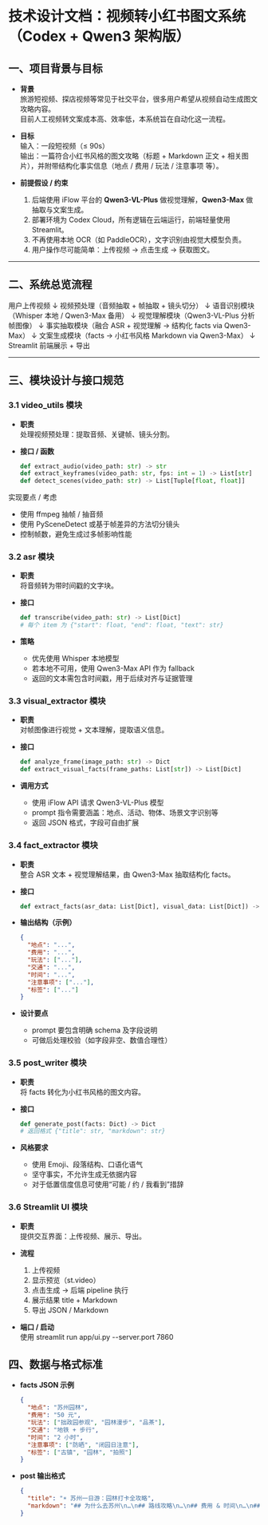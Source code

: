 # 技术设计文档：视频转小红书图文系统（Codex + Qwen3 架构版）

## 一、项目背景与目标

- **背景**  
  旅游短视频、探店视频等常见于社交平台，很多用户希望从视频自动生成图文攻略内容。  
 目前人工视频转文案成本高、效率低，本系统旨在自动化这一流程。

- **目标**  
 输入：一段短视频（≤ 90s）  
 输出：一篇符合小红书风格的图文攻略（标题 + Markdown 正文 + 相关图片），并附带结构化事实信息（地点 / 费用 / 玩法 / 注意事项 等）。

- **前提假设 / 约束**  
  1. 后端使用 iFlow 平台的 **Qwen3-VL-Plus** 做视觉理解，**Qwen3-Max** 做抽取与文案生成。  
  2. 部署环境为 Codex Cloud，所有逻辑在云端运行，前端轻量使用 Streamlit。  
  3. 不再使用本地 OCR（如 PaddleOCR），文字识别由视觉大模型负责。  
  4. 用户操作尽可能简单：上传视频 → 点击生成 → 获取图文。

---

## 二、系统总览流程



用户上传视频
↓
视频预处理（音频抽取 + 帧抽取 + 镜头切分）
↓
语音识别模块（Whisper 本地 / Qwen3-Max 备用）
↓
视觉理解模块（Qwen3-VL-Plus 分析帧图像）
↓
事实抽取模块（融合 ASR + 视觉理解 → 结构化 facts via Qwen3-Max）
↓
文案生成模块（facts → 小红书风格 Markdown via Qwen3-Max）
↓
Streamlit 前端展示 + 导出


---

## 三、模块设计与接口规范

### 3.1 video_utils 模块

- **职责**  
  处理视频预处理：提取音频、关键帧、镜头分割。

- **接口 / 函数**  
  ```python
  def extract_audio(video_path: str) -> str
  def extract_keyframes(video_path: str, fps: int = 1) -> List[str]
  def detect_scenes(video_path: str) -> List[Tuple[float, float]]
  ```


实现要点 / 考虑

- 使用 ffmpeg 抽帧 / 抽音频
- 使用 PySceneDetect 或基于帧差异的方法切分镜头
- 控制帧数，避免生成过多帧影响性能

### 3.2 asr 模块

- **职责**  
  将音频转为带时间戳的文字块。

- **接口**

  ```python
  def transcribe(video_path: str) -> List[Dict]
  # 每个 item 为 {"start": float, "end": float, "text": str}
  ```

- **策略**

  - 优先使用 Whisper 本地模型
  - 若本地不可用，使用 Qwen3-Max API 作为 fallback
  - 返回的文本需包含时间戳，用于后续对齐与证据管理

### 3.3 visual_extractor 模块

- **职责**  
  对帧图像进行视觉 + 文本理解，提取语义信息。

- **接口**

  ```python
  def analyze_frame(image_path: str) -> Dict
  def extract_visual_facts(frame_paths: List[str]) -> List[Dict]
  ```

- **调用方式**

  - 使用 iFlow API 请求 Qwen3-VL-Plus 模型
  - prompt 指令需要涵盖：地点、活动、物体、场景文字识别等
  - 返回 JSON 格式，字段可自由扩展

### 3.4 fact_extractor 模块

- **职责**  
  整合 ASR 文本 + 视觉理解结果，由 Qwen3-Max 抽取结构化 facts。

- **接口**

  ```python
  def extract_facts(asr_data: List[Dict], visual_data: List[Dict]) -> Dict
  ```

- **输出结构（示例）**

  ```json
  {
    "地点": "...",
    "费用": "...",
    "玩法": ["..."],
    "交通": "...",
    "时间": "...",
    "注意事项": ["..."],
    "标签": ["..."]
  }
  ```

- **设计要点**

  - prompt 要包含明确 schema 及字段说明
  - 可做后处理校验（如字段非空、数值合理性）

### 3.5 post_writer 模块

- **职责**  
  将 facts 转化为小红书风格的图文内容。

- **接口**

  ```python
  def generate_post(facts: Dict) -> Dict
  # 返回格式 {"title": str, "markdown": str}
  ```

- **风格要求**

  - 使用 Emoji、段落结构、口语化语气
  - 坚守事实，不允许生成无依据内容
  - 对于低置信度信息可使用“可能 / 约 / 我看到”措辞

### 3.6 Streamlit UI 模块

- **职责**  
  提供交互界面：上传视频、展示、导出。

- **流程**

  1. 上传视频
  2. 显示预览（st.video）
  3. 点击生成 → 后端 pipeline 执行
  4. 展示结果 title + Markdown
  5. 导出 JSON / Markdown

- **端口 / 启动**  
  使用 streamlit run app/ui.py --server.port 7860

## 四、数据与格式标准

- **facts JSON 示例**

  ```json
  {
    "地点": "苏州园林",
    "费用": "50 元",
    "玩法": ["拙政园参观", "园林漫步", "品茶"],
    "交通": "地铁 + 步行",
    "时间": "2 小时",
    "注意事项": ["防晒", "闭园日注意"],
    "标签": ["古镇", "园林", "拍照"]
  }
  ```

- **post 输出格式**

  ```json
  {
    "title": "☀️ 苏州一日游：园林打卡全攻略",
    "markdown": "## 为什么去苏州\n…\n## 路线攻略\n…\n## 费用 & 时间\n…\n## 注意事项\n…"
  }
  ```
